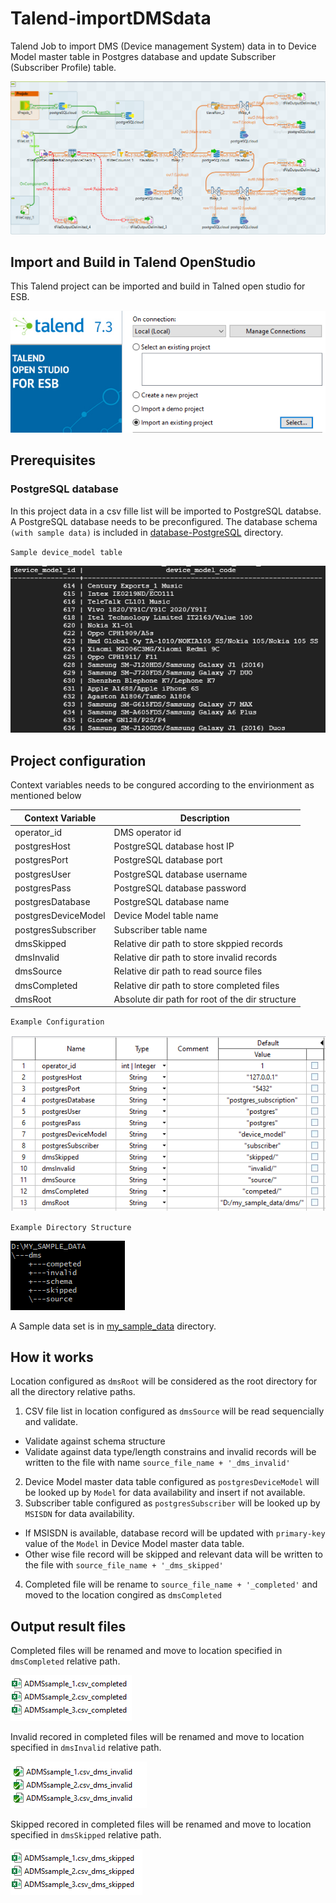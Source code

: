 # Talend-importDMSdata
Talend Job to import DMS (Device management System) data in to Device Model master table in Postgres database and update Subscriber (Subscriber Profile) table. 

![alttext](./images/TalendJob.PNG?raw=true)


## Import and Build in Talend OpenStudio
This Talend project can be imported and build in Talned open studio for ESB.

![alttext](./images/ImportProject.PNG?raw=true)

## Prerequisites

### PostgreSQL database
In this project data in a csv fille list will be imported to PostgreSQL databse. 
A PostgreSQL database needs to be preconfigured. The database schema `(with sample data)` is included in [database-PostgreSQL](./database_PostgreSQL) directory.

`Sample device_model table`

![alttext](./images/Postgres-Devicemodel-Table.PNG?raw=true)


## Project configuration

Context variables needs to be congured according to the envirionment as mentioned below

| Context Variable | Description  |
--- | ---
| operator_id | DMS operator id|
| postgresHost | PostgreSQL database host IP| 
| postgresPort | PostgreSQL database port| 
| postgresUser | PostgreSQL database username| 
| postgresPass | PostgreSQL database password| 
| postgresDatabase | PostgreSQL database name| 
| postgresDeviceModel | Device Model table name |
| postgresSubscriber | Subscriber table name |
| dmsSkipped | Relative dir path to store skppied records |
| dmsInvalid | Relative dir path to store invalid records |
| dmsSource | Relative dir path to read source files |
| dmsCompleted | Relative dir path to store completed files |
| dmsRoot | Absolute dir path for root of the dir structure | 


`Example Configuration`

![alttext](./images/Talend-Context-Var.PNG?raw=true)

`Example Directory Structure`

![alttext](./images/Sample-Directory-Structure.PNG?raw=true)

A Sample data set is in  [my_sample_data](./my_sample_data) directory.


## How it works
Location configured as `dmsRoot` will be considered as the root directory for all the directory relative paths. 
1. CSV file list in location configured as `dmsSource` will be read sequencially and validate.
  - Validate against schema structure
  - Validate against data type/length constrains
  and invalid records will be written to the file with name `source_file_name + '_dms_invalid'`
2. Device Model master data table configured as `postgresDeviceModel` will be looked up by `Model` for data availability and insert if not available.
3. Subscriber table configured as `postgresSubscriber` will be looked up by `MSISDN` for data availability.
  - If MSISDN is available, database record will be updated with `primary-key` value of the `Model` in Device Model master data table.
  - Other wise file record will be skipped and relevant data will be written to the file with `source_file_name + '_dms_skipped'`
4. Completed file will be rename to `source_file_name + '_completed'` and moved to the location congired as `dmsCompleted`

## Output result files

Completed files will be renamed and move to location specified in `dmsCompleted` relative path.

![alttext](./images/Sample-Completed.PNG?raw=true)

Invalid recored in completed files will be renamed and move to location specified in `dmsInvalid`  relative path.

![alttext](./images/Sample-Invalid.PNG?raw=true)

Skipped recored in completed files will be renamed and move to location specified in `dmsSkipped`  relative path.

![alttext](./images/Sample-Skipped.PNG?raw=true)







